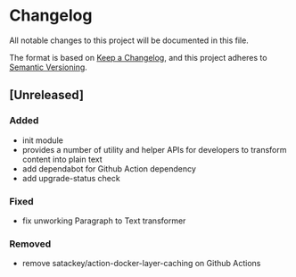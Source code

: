 # Changelog
All notable changes to this project will be documented in this file.

The format is based on [Keep a Changelog](https://keepachangelog.com/en/1.0.0/),
and this project adheres to [Semantic Versioning](https://semver.org/spec/v2.0.0.html).

## [Unreleased]
### Added
- init module
- provides a number of utility and helper APIs for developers to transform content into plain text
- add dependabot for Github Action dependency
- add upgrade-status check

### Fixed
- fix unworking Paragraph to Text transformer

### Removed
- remove satackey/action-docker-layer-caching on Github Actions
